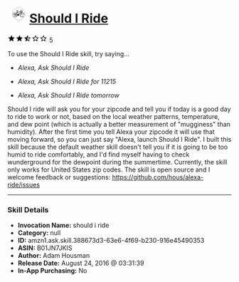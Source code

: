 # &nbsp;<img src="skill_icon" alt="Should I Ride icon" width="36"> [Should I Ride](http://alexa.amazon.com/#skills/amzn1.ask.skill.388673d3-63e6-4f69-b230-916e45490353)
![2.6 stars](../../images/ic_star_black_18dp_1x.png)![2.6 stars](../../images/ic_star_black_18dp_1x.png)![2.6 stars](../../images/ic_star_half_black_18dp_1x.png)![2.6 stars](../../images/ic_star_border_black_18dp_1x.png)![2.6 stars](../../images/ic_star_border_black_18dp_1x.png) 5

To use the Should I Ride skill, try saying...

* *Alexa, Ask Should I Ride*

* *Alexa, Ask Should I Ride for 11215*

* *Alexa, Ask Should I Ride tomorrow*

Should I ride will ask you for your zipcode and tell you if today is a good day to ride to work or not, based on the local weather patterns, temperature, and dew point (which is actually a better measurement of "mugginess" than humidity). After the first time you tell Alexa your zipcode it will use that moving forward, so you can just say "Alexa, launch Should I Ride". I built this skill because the default weather skill doesn't tell you if it is going to be too humid to ride comfortably, and I'd find myself having to check wunderground for the dewpoint during the summertime. Currently, the skill only works for United States zip codes. The skill is open source and I welcome feedback or suggestions: https://github.com/hous/alexa-ride/issues

***

### Skill Details

* **Invocation Name:** should i ride
* **Category:** null
* **ID:** amzn1.ask.skill.388673d3-63e6-4f69-b230-916e45490353
* **ASIN:** B01JN7JKIS
* **Author:** Adam Housman
* **Release Date:** August 24, 2016 @ 03:31:39
* **In-App Purchasing:** No
